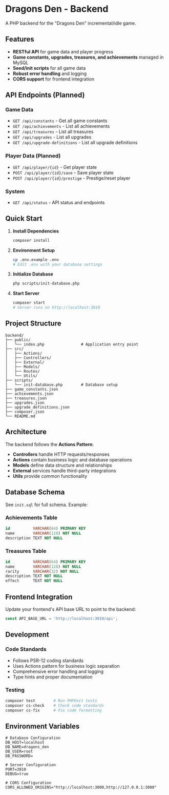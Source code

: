 # Dragons Den - Backend

A PHP backend for the "Dragons Den" incremental/idle game.

## Features

- **RESTful API** for game data and player progress
- **Game constants, upgrades, treasures, and achievements** managed in MySQL
- **Seed/init scripts** for all game data
- **Robust error handling** and logging
- **CORS support** for frontend integration

## API Endpoints (Planned)

### Game Data
- `GET /api/constants` - Get all game constants
- `GET /api/achievements` - List all achievements
- `GET /api/treasures` - List all treasures
- `GET /api/upgrades` - List all upgrades
- `GET /api/upgrade-definitions` - List all upgrade definitions

### Player Data (Planned)
- `GET /api/player/{id}` - Get player state
- `POST /api/player/{id}/save` - Save player state
- `POST /api/player/{id}/prestige` - Prestige/reset player

### System
- `GET /api/status` - API status and endpoints

## Quick Start

1. **Install Dependencies**
   ```bash
   composer install
   ```

2. **Environment Setup**
   ```bash
   cp .env.example .env
   # Edit .env with your database settings
   ```

3. **Initialize Database**
   ```bash
   php scripts/init-database.php
   ```

4. **Start Server**
   ```bash
   composer start
   # Server runs on http://localhost:3010
   ```

## Project Structure

```
backend/
├── public/
│   └── index.php                # Application entry point
├── src/
│   ├── Actions/
│   ├── Controllers/
│   ├── External/
│   ├── Models/
│   ├── Routes/
│   └── Utils/
├── scripts/
│   └── init-database.php        # Database setup
├── game_constants.json
├── achievements.json
├── treasures.json
├── upgrades.json
├── upgrade_definitions.json
├── composer.json
└── README.md
```

## Architecture

The backend follows the **Actions Pattern**:

- **Controllers** handle HTTP requests/responses
- **Actions** contain business logic and database operations
- **Models** define data structure and relationships
- **External** services handle third-party integrations
- **Utils** provide common functionality

## Database Schema

See `init.sql` for full schema. Example:

### Achievements Table
```sql
id          VARCHAR(64) PRIMARY KEY
name        VARCHAR(128) NOT NULL
description TEXT NOT NULL
```

### Treasures Table
```sql
id          VARCHAR(64) PRIMARY KEY
name        VARCHAR(128) NOT NULL
rarity      VARCHAR(32) NOT NULL
description TEXT NOT NULL
effect      TEXT NOT NULL
```

## Frontend Integration

Update your frontend's API base URL to point to the backend:

```javascript
const API_BASE_URL = 'http://localhost:3010/api';
```

## Development

### Code Standards
- Follows PSR-12 coding standards
- Uses Actions pattern for business logic separation
- Comprehensive error handling and logging
- Type hints and proper documentation

### Testing
```bash
composer test        # Run PHPUnit tests
composer cs-check    # Check code standards
composer cs-fix      # Fix code formatting
```

## Environment Variables

```env
# Database Configuration
DB_HOST=localhost
DB_NAME=dragons_den
DB_USER=root
DB_PASSWORD=

# Server Configuration
PORT=3010
DEBUG=true

# CORS Configuration
CORS_ALLOWED_ORIGINS="http://localhost:3000,http://127.0.0.1:3000"
```
